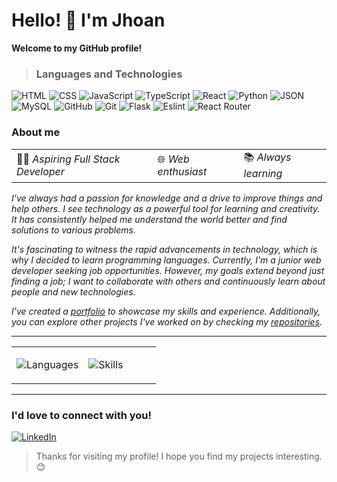 # Hello! 👋 I'm Jhoan

**Welcome to my GitHub profile!**

> ### Languages and Technologies

![HTML](https://img.shields.io/badge/HTML5-E34F26?style=for-the-badge&logo=html5&logoColor=white)
![CSS](https://img.shields.io/badge/CSS3-1572B6?style=for-the-badge&logo=css3&logoColor=white)
![JavaScript](https://img.shields.io/badge/JavaScript-F7DF1E?style=for-the-badge&logo=javascript&logoColor=black)
![TypeScript](https://img.shields.io/badge/TypeScript-3178C6?style=for-the-badge&logo=typescript&logoColor=white)
![React](https://img.shields.io/badge/React-61DAFB?style=for-the-badge&logo=react&logoColor=blue)
![Python](https://img.shields.io/badge/Python-3776AB?style=for-the-badge&logo=python&logoColor=white)
![JSON](https://img.shields.io/badge/json-5E5C5C?style=for-the-badge&logo=json&logoColor=white)
![MySQL](https://img.shields.io/badge/MySQL-005C84?style=for-the-badge&logo=mysql&logoColor=white)
![GitHub](https://img.shields.io/badge/GitHub-333333?style=for-the-badge&logo=github&logoColor=white)
![Git](https://img.shields.io/badge/Git-24292E?style=for-the-badge&logo=git&logoColor=orange)
![Flask](https://img.shields.io/badge/Flask-000?style=for-the-badge&logo=flask&logoColor=white)
![Eslint](https://img.shields.io/badge/Eslint-7C7C7C?style=for-the-badge&logo=eslint&logoColor=white)
![React Router](https://img.shields.io/badge/React%20Router-CA4245?style=for-the-badge&logo=react-router&logoColor=white)

<table>
<tr><h3>About me</h3></tr>
<tr>
    <td>👨‍💻 <i>Aspiring Full Stack Developer</i></td>
    <td>🌐 <i>Web enthusiast</i></td>
    <td>📚 <i>Always learning</i></td>
</tr>
</table>

_I've always had a passion for knowledge and a drive to improve things and help others. I see technology as a powerful tool for learning and creativity. It has consistently helped me understand the world better and find solutions to various problems._

_It's fascinating to witness the rapid advancements in technology, which is why I decided to learn programming languages. Currently, I'm a junior web developer seeking job opportunities. However, my goals extend beyond just finding a job; I want to collaborate with others and continuously learn about people and new technologies._

_I've created a [portfolio](https://portafolio-three-black.vercel.app/) to showcase my skills and experience. Additionally, you can explore other projects I've worked on by checking my [repositories](https://github.com/Jhoan5?tab=repositories)._

---

<table>
<tr width="100%">
  <td width="50%">

![Languages](https://github-readme-stats.vercel.app/api/top-langs/?username=Jhoan5&layout=compact&theme=dark)

  </td>
  <td width="50%">

![Skills](https://github-readme-stats.vercel.app/api?username=Jhoan5&show_icons=true&theme=dark)

  </td>
</tr>
</table>

---

### I'd love to connect with you!

[![LinkedIn](https://img.shields.io/badge/LinkedIn-0077B5?style=for-the-badge&logo=linkedin&logoColor=white)](https://www.linkedin.com/in/jhoandiazdev)

> Thanks for visiting my profile! I hope you find my projects interesting. 😊

